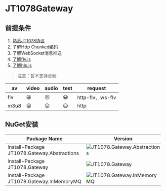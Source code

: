 ﻿# JT1078Gateway

## 前提条件

1. [熟悉JT1078协议](https://github.com/SmallChi/JT1078)
2. 了解Http Chunked编码
3. 了解WebSocket消息推送
4. [了解flv.js](https://github.com/bilibili/flv.js)
5. [了解hls.js](https://github.com/video-dev/hls.js)

> 注意：暂不支持音频

| av | video | audio |test|request|
| --- | ---| --- |---|---|
| flv  | 😀| ☹ |😀|http-flv、ws-flv|
| m3u8 | 😀| ☹ |☹|http|

## NuGet安装

| Package Name  | Version |Pre Version|Downloads|
| --- | ---| --- | --- |
| Install-Package JT1078.Gateway.Abstractions | ![JT1078.Gateway.Abstractions](https://img.shields.io/nuget/v/JT1078.Gateway.Abstractions.svg) | ![JT1078.Gateway.Abstractions](https://img.shields.io/nuget/vpre/JT1078.Gateway.Abstractions.svg) | ![JT1078.Gateway.Abstractions](https://img.shields.io/nuget/dt/JT1078.Gateway.Abstractions.svg) |
| Install-Package JT1078.Gateway | ![JT1078.Gateway](https://img.shields.io/nuget/v/JT1078.Gateway.svg) | ![JT1078.Gateway](https://img.shields.io/nuget/vpre/JT1078.Gateway.svg)|![JT1078.Gateway](https://img.shields.io/nuget/dt/JT1078.Gateway.svg) |
| Install-Package JT1078.Gateway.InMemoryMQ | ![JT1078.Gateway.InMemoryMQ](https://img.shields.io/nuget/v/JT1078.Gateway.InMemoryMQ.svg) |  ![JT1078.Gateway.InMemoryMQ](https://img.shields.io/nuget/vpre/JT1078.Gateway.InMemoryMQ.svg) | ![JT1078.Gateway.InMemoryMQ](https://img.shields.io/nuget/dt/JT1078.Gateway.InMemoryMQ.svg) |
